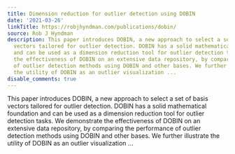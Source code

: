 ```yaml
---
title: Dimension reduction for outlier detection using DOBIN
date: '2021-03-26'
linkTitle: https://robjhyndman.com/publications/dobin/
source: Rob J Hyndman
description: This paper introduces DOBIN, a new approach to select a set of basis
  vectors tailored for outlier detection. DOBIN has a solid mathematical foundation
  and can be used as a dimension reduction tool for outlier detection tasks. We demonstrate
  the effectiveness of DOBIN on an extensive data repository, by comparing the performance
  of outlier detection methods using DOBIN and other bases. We further illustrate
  the utility of DOBIN as an outlier visualization ...
disable_comments: true
---
```

This paper introduces DOBIN, a new approach to select a set of basis vectors tailored for outlier detection. DOBIN has a solid mathematical foundation and can be used as a dimension reduction tool for outlier detection tasks. We demonstrate the effectiveness of DOBIN on an extensive data repository, by comparing the performance of outlier detection methods using DOBIN and other bases. We further illustrate the utility of DOBIN as an outlier visualization ...